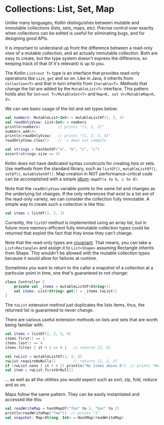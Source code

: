 
# Collections: List, Set, Map

Unlike many languages, Kotlin distinguishes between mutable and immutable collections (lists, sets, maps, etc). Precise control over exactly when collections can be edited is useful for eliminating bugs, and for designing good APIs.

It is important to understand up front the difference between a read-only _view_ of a mutable collection, and an actually immutable collection. Both are easy to create, but the type system doesn't express the difference, so keeping track of that (if it's relevant) is up to you.

The Kotlin `List<out T>` type is an interface that provides read-only operations like `size`, `get` and so on. Like in Java, it inherits from `Collection<T>` and that in turn inherits from `Iterable<T>`. Methods that change the list are added by the `MutableList<T>` interface. This pattern holds also for `Set<out T>/MutableSet<T>` and `Map<K, out V>/MutableMap<K, V>`.

We can see basic usage of the list and set types below:

``` kotlin
val numbers: MutableList<Int> = mutableListOf(1, 2, 3)
val readOnlyView: List<Int> = numbers
println(numbers)        // prints "[1, 2, 3]"
numbers.add(4)
println(readOnlyView)   // prints "[1, 2, 3, 4]"
readOnlyView.clear()    // -> does not compile

val strings = hashSetOf("a", "b", "c", "c")
assert(strings.size == 3)
```

Kotlin does not have dedicated syntax constructs for creating lists or sets. Use methods from the standard library, such as
`listOf()`, `mutableListOf()`, `setOf()`, `mutableSetOf()`.
Map creation in NOT performance-critical code can be accomplished with a simple [idiom](idioms.html#read-only-map): `mapOf(a to b, c to d)`.

Note that the `readOnlyView` variable points to the same list and changes as the underlying list changes. If the only references that exist to a list are of the read-only variety, we can consider the collection fully immutable. A simple way to create such a collection is like this:

``` kotlin
val items = listOf(1, 2, 3)
```

Currently, the `listOf` method is implemented using an array list, but in future more memory-efficient fully immutable collection types could be returned that exploit the fact that they know they can't change.

Note that the read-only types are [covariant](generics.html#variance). That means, you can take a `List<Rectangle>` and assign it to `List<Shape>` assuming Rectangle inherits from Shape. This wouldn't be allowed with the mutable collection types because it would allow for failures at runtime.

Sometimes you want to return to the caller a snapshot of a collection at a particular point in time, one that's guaranteed to not change:

``` kotlin
class Controller {
    private val _items = mutableListOf<String>()
    val items: List<String> get() = _items.toList()
}
```

The `toList` extension method just duplicates the lists items, thus, the returned list is guaranteed to never change.

There are various useful extension methods on lists and sets that are worth being familiar with:

``` kotlin
val items = listOf(1, 2, 3, 4)
items.first() == 1
items.last() == 4
items.filter { it % 2 == 0 }   // returns [2, 4]

val rwList = mutableListOf(1, 2, 3)
rwList.requireNoNulls()        // returns [1, 2, 3]
if (rwList.none { it > 6 }) println("No items above 6")  // prints "No items above 6"
val item = rwList.firstOrNull()
```

... as well as all the utilities you would expect such as sort, zip, fold, reduce and so on.

Maps follow the same pattern. They can be easily instantiated and accessed like this:

``` kotlin
val readWriteMap = hashMapOf("foo" to 1, "bar" to 2)
println(readWriteMap["foo"])  // prints "1"
val snapshot: Map<String, Int> = HashMap(readWriteMap)
```
